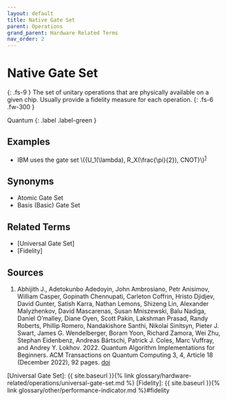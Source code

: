```yaml
---
layout: default
title: Native Gate Set
parent: Operations
grand_parent: Hardware Related Terms
nav_order: 2
---
```


# Native Gate Set
{: .fs-9 }
The set of unitary operations that are physically available on a given chip. Usually provide a fidelity measure for each operation.
{: .fs-6 .fw-300 }

Quantum
{: .label .label-green }

<!-- ## Full Definition

tbd. -->

## Examples

- IBM uses the gate set \\(\{U_1(\lambda), R_X(\frac{\pi}{2}), CNOT\}\\)<sup>[1](#src_1)</sup>

## Synonyms

- Atomic Gate Set
- Basis (Basic) Gate Set

## Related Terms
- [Universal Gate Set]
- [Fidelity]

## Sources
1. Abhijith J., Adetokunbo Adedoyin, John Ambrosiano, Petr Anisimov, William Casper, Gopinath Chennupati, Carleton Coffrin, Hristo Djidjev, David Gunter, Satish Karra, Nathan Lemons, Shizeng Lin, Alexander Malyzhenkov, David Mascarenas, Susan Mniszewski, Balu Nadiga, Daniel O’malley, Diane Oyen, Scott Pakin, Lakshman Prasad, Randy Roberts, Phillip Romero, Nandakishore Santhi, Nikolai Sinitsyn, Pieter J. Swart, James G. Wendelberger, Boram Yoon, Richard Zamora, Wei Zhu, Stephan Eidenbenz, Andreas Bärtschi, Patrick J. Coles, Marc Vuffray, and Andrey Y. Lokhov. 2022. Quantum Algorithm Implementations for Beginners. ACM Transactions on Quantum Computing 3, 4, Article 18 (December 2022), 92 pages. [doi](https://doi.org/10.1145/3517340) <a href="#src_1"></a>

[Universal Gate Set]: {{ site.baseurl }}{% link glossary/hardware-related/operations/universal-gate-set.md %}
[Fidelity]: {{ site.baseurl }}{% link glossary/other/performance-indicator.md %}#fidelity

